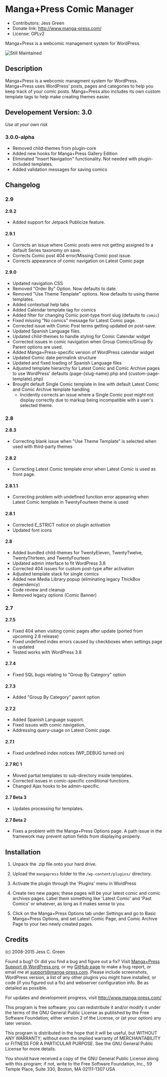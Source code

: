 # Manga+Press Comic Manager
* Contributors: Jess Green
* Donate link: http://www.manga-press.com/
* License: GPLv2

Manga+Press is a webcomic management system for WordPress.

![Still Maintained](http://stillmaintained.com/jesgs/mangapress.png "Manga+Press is still maintained")
## Description

Manga+Press is a webcomic managment system for WordPress. Manga+Press uses WordPress' posts, pages and categories to help you keep track of your comic posts. Manga+Press also includes its own custom template tags to help make creating themes easier.
## Developement Version: 3.0
_Use at your own risk_
### 3.0.0-alpha
* Removed child-themes from plugin-core
* Added new hooks for Manga+Press Gallery Edition
* Eliminated "Insert Navigation" functionality. Not needed with plugin-included templates.
* Added validation messages for saving comics

## Changelog
### 2.9
#### 2.9.2
* Added support for Jetpack Publicize feature.

#### 2.9.1
* Corrects an issue where Comic posts were not getting assigned to a default Series taxonomy on save.
* Corrects Comic post 404 error/Missing Comic post issue.
* Corrects appearance of comic navigation on Latest Comic page

#### 2.9.0
* Updated navigation CSS
* Removed "Order By" Option. Now defaults to date.
* Removed "Use Theme Template" options. Now defaults to using theme templates.
* Added contextual help tabs
* Added Calendar template tag for comics
* Added filter for changing Comic post-type front slug (defaults to `comic`)
* Fixed missing "No comics" message for Latest Comic page.
* Corrected issue with Comic Post terms getting updated on post-save.
* Updated Spanish Language files.
* Updated child-themes to handle styling for Comic Calendar widget
* Corrected issues in comic navigation when Group Comics/Group By Parent options are used.
* Added Manga+Press-specific version of WordPress calendar widget
* Updated Comic date permalink structure
* Updated and fixed loading of Spanish Language files
* Adjusted template hierarchy for Latest Comic and Comic Archive pages to use WordPress' defaults (page-{slug-name}.php and {custom-page-template}.php)
* Brought default Single Comic template in line with default Latest Comic and Comic Archive template handling
    * Incidently corrects an issue where a Single Comic post might not display correctly due to markup being incompatible with a user's selected theme.

### 2.8
#### 2.8.3
* Correcting blank issue when "Use Theme Template" is selected when used with third-party themes

#### 2.8.2
* Correcting Latest Comic template error when Latest Comic is used as front page.

#### 2.8.1.1
* Correcting problem with undefined function error appearing when Latest Comic template in TwentyFourteen theme is used


#### 2.8.1
* Corrected E_STRICT notice on plugin activation
* Updated font icons

#### 2.8
* Added bundled child-themes for TwentyEleven, TwentyTwelve, TwentyThirteen, and TwentyFourteen
* Updated admin interface to fit WordPress 3.8
* Corrected 404 issues for custom post-type after activation
* Adjusted template stack for single comics
* Added new Media Library popup (eliminating legacy ThickBox dependency)
* Code review and cleanup
* Removed legacy options (Comic Banner)

### 2.7
#### 2.7.5
* Fixed 404 when visiting comic pages after update (ported from upcoming 2.8 release)
* Fixed undefined index errors caused by checkboxes when settings page is updated
* Tested works with WordPress 3.8

#### 2.7.4
* Fixed SQL bugs relating to "Group By Category" option

#### 2.7.3
* Added "Group By Category" parent option

#### 2.7.2
* Added Spanish Language support.
* Fixed issues with comic navigation.
* Addressing query-usage on Latest Comic page.

#### 2.7.1
* Fixed undefined index notices (WP_DEBUG turned on)

#### 2.7 RC 1
* Moved partial templates to sub-directory inside templates.
* Corrected issues in comic-specific conditional functions.
* Changed Ajax hooks to be admin-specific.

#### 2.7 Beta 3
* Updates processing for templates.

#### 2.7 Beta 2
* Fixes a problem with the Manga+Press Options page. A path issue in the framework may prevent option fields from displaying properly.


## Installation

1. Unpack the .zip file onto your hard drive.

2. Upload the `mangapress` folder to the `/wp-content/plugins/` directory.

3. Activate the plugin through the 'Plugins' menu in WordPress

4. Create two new pages; these pages will be your latest comic and comic archives pages. Label them something like 'Latest Comic' and 'Past Comics' or whatever, as long as it makes sense to you.

6. Click on the Manga+Press Options tab under Settings and go to Basic Manga+Press Options, and set Latest Comic Page, and Comic Archive Page to your two newly created pages.

## Credits

(c) 2008-2015 Jess C. Green

Found a bug? Or did you find a bug and figure out a fix? Visit [Manga+Press Support @ WordPress.org](http://wordpress.org/support/plugin/mangapress/), or my [GitHub page](https://github.com/jesgs/mangapress/) to make a bug report, or email me at support@manga-press.com. Please include screenshots, WordPress version, a list of any other plugins you might have installed, or code (if you figured out a fix) and webserver configuration info. Be as detailed as possible.

For updates and development progress, visit http://www.manga-press.com/

This program is free software; you can redistribute it and/or modify it under the terms of the GNU General Public License as published by the Free Software Foundation; either version 2 of the License, or (at your option) any later version.

This program is distributed in the hope that it will be useful, but WITHOUT ANY WARRANTY; without even the implied warranty of MERCHANTABILITY or FITNESS FOR A PARTICULAR PURPOSE. See the GNU General Public License for more details.

You should have received a copy of the GNU General Public License along with this program; if not, write to the Free Software Foundation, Inc., 59 Temple Place, Suite 330, Boston, MA 02111-1307 USA
